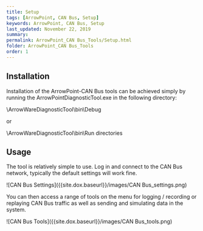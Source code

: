 ```yaml
---
title: Setup
tags: [ArrowPoint, CAN Bus, Setup]
keywords: ArrowPoint, CAN Bus, Setup
last_updated: November 22, 2019
summary: 
permalink: ArrowPoint_CAN Bus_Tools/Setup.html
folder: ArrowPoint_CAN Bus_Tools
order: 1
---
```

## Installation
Installation of the ArrowPoint-CAN Bus tools can be achieved simply by running the ArrowPointDiagnosticTool.exe in the following directory: 

\ArrowWareDiagnosticTool\bin\Debug 

or 

\ArrowWareDiagnosticTool\bin\Run directories

## Usage
The tool is relatively simple to use. Log in and connect to the CAN Bus network, typically the default settings will work fine.

![CAN Bus Settings]({{site.dox.baseurl}}/images/CAN Bus_settings.png)

You can then access a range of tools on the menu for logging / recording or replaying CAN Bus traffic as well as sending and simulating data in the system.

![CAN Bus Tools]({{site.dox.baseurl}}/images/CAN Bus_tools.png)
